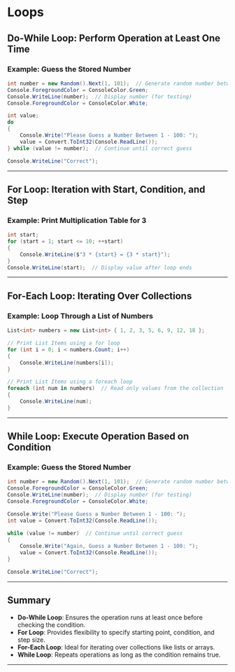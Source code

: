 # Loops

## **Do-While Loop: Perform Operation at Least One Time**

### **Example: Guess the Stored Number**

```csharp
int number = new Random().Next(1, 101);  // Generate random number between 1 and 100
Console.ForegroundColor = ConsoleColor.Green;
Console.WriteLine(number);  // Display number (for testing)
Console.ForegroundColor = ConsoleColor.White;

int value;
do
{
    Console.Write("Please Guess a Number Between 1 - 100: ");
    value = Convert.ToInt32(Console.ReadLine());
} while (value != number);  // Continue until correct guess

Console.WriteLine("Correct");
```

---

## **For Loop: Iteration with Start, Condition, and Step**

### **Example: Print Multiplication Table for 3**

```csharp
int start;
for (start = 1; start <= 10; ++start)
{
    Console.WriteLine($"3 * {start} = {3 * start}");
}
Console.WriteLine(start);  // Display value after loop ends
```

---

## **For-Each Loop: Iterating Over Collections**

### **Example: Loop Through a List of Numbers**

```csharp
List<int> numbers = new List<int> { 1, 2, 3, 5, 6, 9, 12, 18 };

// Print List Items using a for loop
for (int i = 0; i < numbers.Count; i++)
{
    Console.WriteLine(numbers[i]);
}

// Print List Items using a foreach loop
foreach (int num in numbers)  // Read only values from the collection
{
    Console.WriteLine(num);
}
```

---

## **While Loop: Execute Operation Based on Condition**

### **Example: Guess the Stored Number**

```csharp
int number = new Random().Next(1, 101);  // Generate random number between 1 and 100
Console.ForegroundColor = ConsoleColor.Green;
Console.WriteLine(number);  // Display number (for testing)
Console.ForegroundColor = ConsoleColor.White;

Console.Write("Please Guess a Number Between 1 - 100: ");
int value = Convert.ToInt32(Console.ReadLine());

while (value != number)  // Continue until correct guess
{
    Console.Write("Again, Guess a Number Between 1 - 100: ");
    value = Convert.ToInt32(Console.ReadLine());
}

Console.WriteLine("Correct");
```

---

## **Summary**

- **Do-While Loop**: Ensures the operation runs at least once before checking the condition.
- **For Loop**: Provides flexibility to specify starting point, condition, and step size.
- **For-Each Loop**: Ideal for iterating over collections like lists or arrays.
- **While Loop**: Repeats operations as long as the condition remains true.

---
